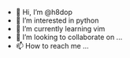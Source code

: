 - 👋 Hi, I’m @h8dop
- 👀 I’m interested in python
- 🌱 I’m currently learning vim
- 💞️ I’m looking to collaborate on ...
- 📫 How to reach me ...

<!---
h8dop/h8dop is a ✨ special ✨ repository because its `README.md` (this file) appears on your GitHub profile.
You can click the Preview link to take a look at your changes.
--->
